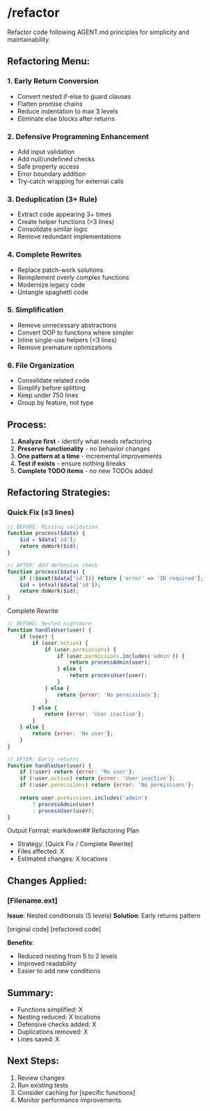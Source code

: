 # /refactor
Refactor code following AGENT.md principles for simplicity and maintainability.

## Refactoring Menu:

### 1. Early Return Conversion
* Convert nested if-else to guard clauses
* Flatten promise chains
* Reduce indentation to max 3 levels
* Eliminate else blocks after returns

### 2. Defensive Programming Enhancement  
* Add input validation
* Add null/undefined checks
* Safe property access
* Error boundary addition
* Try-catch wrapping for external calls

### 3. Deduplication (3+ Rule)
* Extract code appearing 3+ times
* Create helper functions (>3 lines)
* Consolidate similar logic
* Remove redundant implementations

### 4. Complete Rewrites
* Replace patch-work solutions
* Reimplement overly complex functions
* Modernize legacy code
* Untangle spaghetti code

### 5. Simplification
* Remove unnecessary abstractions
* Convert OOP to functions where simpler
* Inline single-use helpers (<3 lines)
* Remove premature optimizations

### 6. File Organization
* Consolidate related code
* Simplify before splitting
* Keep under 750 lines
* Group by feature, not type

## Process:
1. **Analyze first** - identify what needs refactoring
2. **Preserve functionality** - no behavior changes
3. **One pattern at a time** - incremental improvements
4. **Test if exists** - ensure nothing breaks
5. **Complete TODO items** - no new TODOs added

## Refactoring Strategies:

### Quick Fix (≤3 lines)
```php
// BEFORE: Missing validation
function process($data) {
    $id = $data['id'];
    return doWork($id);
}

// AFTER: Add defensive check
function process($data) {
    if (!isset($data['id'])) return ['error' => 'ID required'];
    $id = intval($data['id']);
    return doWork($id);
}
```
Complete Rewrite
```javascript
// BEFORE: Nested nightmare
function handleUser(user) {
    if (user) {
        if (user.active) {
            if (user.permissions) {
                if (user.permissions.includes('admin')) {
                    return processAdmin(user);
                } else {
                    return processUser(user);
                }
            } else {
                return {error: 'No permissions'};
            }
        } else {
            return {error: 'User inactive'};
        }
    } else {
        return {error: 'No user'};
    }
}

// AFTER: Early returns
function handleUser(user) {
    if (!user) return {error: 'No user'};
    if (!user.active) return {error: 'User inactive'};
    if (!user.permissions) return {error: 'No permissions'};
    
    return user.permissions.includes('admin') 
        ? processAdmin(user) 
        : processUser(user);
}
```
Output Format:
markdown## Refactoring Plan
- Strategy: [Quick Fix / Complete Rewrite]
- Files affected: X
- Estimated changes: X locations

## Changes Applied:

### [Filename.ext]

**Issue**: Nested conditionals (5 levels)
**Solution**: Early returns pattern

<BEFORE>
[original code]
</BEFORE>

<AFTER>
[refactored code]
</AFTER>

**Benefits**:
- Reduced nesting from 5 to 2 levels
- Improved readability
- Easier to add new conditions

## Summary:
- Functions simplified: X
- Nesting reduced: X locations
- Defensive checks added: X
- Duplications removed: X
- Lines saved: X

## Next Steps:
1. Review changes
2. Run existing tests
3. Consider caching for [specific functions]
4. Monitor performance improvements